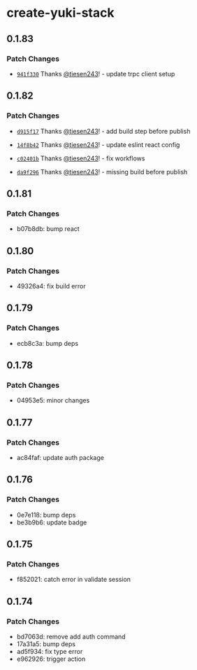 # create-yuki-stack

## 0.1.83

### Patch Changes

- [`941f330`](https://github.com/tiesen243/create-yuki-stack/commit/941f3300fd95f2100cd36dfb133b8e5b01a59abc) Thanks [@tiesen243](https://github.com/tiesen243)! - update trpc client setup

## 0.1.82

### Patch Changes

- [`d915f17`](https://github.com/tiesen243/create-yuki-stack/commit/d915f17ed4e0f8473b800edb73e467f5f1c0a12f) Thanks [@tiesen243](https://github.com/tiesen243)! - add build step before publish

- [`14f8b42`](https://github.com/tiesen243/create-yuki-stack/commit/14f8b427c696bae7269b6042ceb20cf1ac5b9ee6) Thanks [@tiesen243](https://github.com/tiesen243)! - update eslint react config

- [`c02401b`](https://github.com/tiesen243/create-yuki-stack/commit/c02401b3095ca2e652dfa8fac7856588a058c44b) Thanks [@tiesen243](https://github.com/tiesen243)! - fix workflows

- [`da9f296`](https://github.com/tiesen243/create-yuki-stack/commit/da9f296ffc320f08b754fe956d1b45cd4d57f71b) Thanks [@tiesen243](https://github.com/tiesen243)! - missing build before publish

## 0.1.81

### Patch Changes

- b07b8db: bump react

## 0.1.80

### Patch Changes

- 49326a4: fix build error

## 0.1.79

### Patch Changes

- ecb8c3a: bump deps

## 0.1.78

### Patch Changes

- 04953e5: minor changes

## 0.1.77

### Patch Changes

- ac84faf: update auth package

## 0.1.76

### Patch Changes

- 0e7e118: bump deps
- be3b9b6: update badge

## 0.1.75

### Patch Changes

- f852021: catch error in validate session

## 0.1.74

### Patch Changes

- bd7063d: remove add auth command
- 17a31a5: bump deps
- ad5f934: fix type error
- e962926: trigger action
